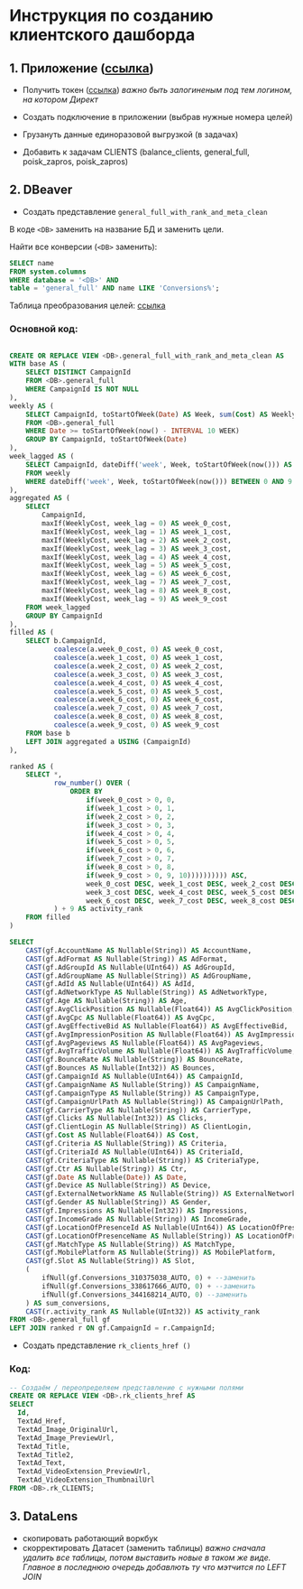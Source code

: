 # Инструкция по созданию клиентского дашборда

## 1. Приложение ([ссылка](http://77.91.122.214))

- Получить токен ([ссылка](https://oauth.yandex.ru/authorize?response_type=token&client_id=db0084b785964e89908f2b32e246f1de))
*важно быть залогиненым под тем логином, на котором Директ*

- Создать подключение в приложении (выбрав нужные номера целей)
- Грузануть данные единоразовой выгрузкой (в задачах)
- Добавить к задачам CLIENTS (balance_clients, general_full, poisk_zapros, poisk_zapros)

## 2. DBeaver

- Создать представление `general_full_with_rank_and_meta_clean`

В коде `<DB>` заменить на название БД и заменить цели.

Найти все конверсии (`<DB>` заменить):

```sql
SELECT name
FROM system.columns
WHERE database = '<DB>' AND
table = 'general_full' AND name LIKE 'Conversions%';
```

Таблица преобразования целей: [ссылка](https://docs.google.com/spreadsheets/d/1SvNoSatRwc5pO7gxRiU-9mfSsuGpwC3molNbAR7xlYA/edit?usp=sharing)

### Основной код:

```sql

CREATE OR REPLACE VIEW <DB>.general_full_with_rank_and_meta_clean AS
WITH base AS (
    SELECT DISTINCT CampaignId
    FROM <DB>.general_full
    WHERE CampaignId IS NOT NULL
),
weekly AS (
    SELECT CampaignId, toStartOfWeek(Date) AS Week, sum(Cost) AS WeeklyCost
    FROM <DB>.general_full
    WHERE Date >= toStartOfWeek(now() - INTERVAL 10 WEEK)
    GROUP BY CampaignId, toStartOfWeek(Date)
),
week_lagged AS (
    SELECT CampaignId, dateDiff('week', Week, toStartOfWeek(now())) AS week_lag, WeeklyCost
    FROM weekly
    WHERE dateDiff('week', Week, toStartOfWeek(now())) BETWEEN 0 AND 9
),
aggregated AS (
    SELECT
        CampaignId,
        maxIf(WeeklyCost, week_lag = 0) AS week_0_cost,
        maxIf(WeeklyCost, week_lag = 1) AS week_1_cost,
        maxIf(WeeklyCost, week_lag = 2) AS week_2_cost,
        maxIf(WeeklyCost, week_lag = 3) AS week_3_cost,
        maxIf(WeeklyCost, week_lag = 4) AS week_4_cost,
        maxIf(WeeklyCost, week_lag = 5) AS week_5_cost,
        maxIf(WeeklyCost, week_lag = 6) AS week_6_cost,
        maxIf(WeeklyCost, week_lag = 7) AS week_7_cost,
        maxIf(WeeklyCost, week_lag = 8) AS week_8_cost,
        maxIf(WeeklyCost, week_lag = 9) AS week_9_cost
    FROM week_lagged
    GROUP BY CampaignId
),
filled AS (
    SELECT b.CampaignId,
           coalesce(a.week_0_cost, 0) AS week_0_cost,
           coalesce(a.week_1_cost, 0) AS week_1_cost,
           coalesce(a.week_2_cost, 0) AS week_2_cost,
           coalesce(a.week_3_cost, 0) AS week_3_cost,
           coalesce(a.week_4_cost, 0) AS week_4_cost,
           coalesce(a.week_5_cost, 0) AS week_5_cost,
           coalesce(a.week_6_cost, 0) AS week_6_cost,
           coalesce(a.week_7_cost, 0) AS week_7_cost,
           coalesce(a.week_8_cost, 0) AS week_8_cost,
           coalesce(a.week_9_cost, 0) AS week_9_cost
    FROM base b
    LEFT JOIN aggregated a USING (CampaignId)
),

ranked AS (
    SELECT *,
           row_number() OVER (
               ORDER BY
                   if(week_0_cost > 0, 0,
                   if(week_1_cost > 0, 1,
                   if(week_2_cost > 0, 2,
                   if(week_3_cost > 0, 3,
                   if(week_4_cost > 0, 4,
                   if(week_5_cost > 0, 5,
                   if(week_6_cost > 0, 6,
                   if(week_7_cost > 0, 7,
                   if(week_8_cost > 0, 8,
                   if(week_9_cost > 0, 9, 10)))))))))) ASC,
                   week_0_cost DESC, week_1_cost DESC, week_2_cost DESC,
                   week_3_cost DESC, week_4_cost DESC, week_5_cost DESC,
                   week_6_cost DESC, week_7_cost DESC, week_8_cost DESC, week_9_cost DESC
           ) + 9 AS activity_rank
    FROM filled
)

SELECT
    CAST(gf.AccountName AS Nullable(String)) AS AccountName,
    CAST(gf.AdFormat AS Nullable(String)) AS AdFormat,
    CAST(gf.AdGroupId AS Nullable(UInt64)) AS AdGroupId,
    CAST(gf.AdGroupName AS Nullable(String)) AS AdGroupName,
    CAST(gf.AdId AS Nullable(UInt64)) AS AdId,
    CAST(gf.AdNetworkType AS Nullable(String)) AS AdNetworkType,
    CAST(gf.Age AS Nullable(String)) AS Age,
    CAST(gf.AvgClickPosition AS Nullable(Float64)) AS AvgClickPosition,
    CAST(gf.AvgCpc AS Nullable(Float64)) AS AvgCpc,
    CAST(gf.AvgEffectiveBid AS Nullable(Float64)) AS AvgEffectiveBid,
    CAST(gf.AvgImpressionPosition AS Nullable(Float64)) AS AvgImpressionPosition,
    CAST(gf.AvgPageviews AS Nullable(Float64)) AS AvgPageviews,
    CAST(gf.AvgTrafficVolume AS Nullable(Float64)) AS AvgTrafficVolume,
    CAST(gf.BounceRate AS Nullable(String)) AS BounceRate,
    CAST(gf.Bounces AS Nullable(Int32)) AS Bounces,
    CAST(gf.CampaignId AS Nullable(UInt64)) AS CampaignId,
    CAST(gf.CampaignName AS Nullable(String)) AS CampaignName,
    CAST(gf.CampaignType AS Nullable(String)) AS CampaignType,
    CAST(gf.CampaignUrlPath AS Nullable(String)) AS CampaignUrlPath,
    CAST(gf.CarrierType AS Nullable(String)) AS CarrierType,
    CAST(gf.Clicks AS Nullable(Int32)) AS Clicks,
    CAST(gf.ClientLogin AS Nullable(String)) AS ClientLogin,
    CAST(gf.Cost AS Nullable(Float64)) AS Cost,
    CAST(gf.Criteria AS Nullable(String)) AS Criteria,
    CAST(gf.CriteriaId AS Nullable(UInt64)) AS CriteriaId,
    CAST(gf.CriteriaType AS Nullable(String)) AS CriteriaType,
    CAST(gf.Ctr AS Nullable(String)) AS Ctr,
    CAST(gf.Date AS Nullable(Date)) AS Date,
    CAST(gf.Device AS Nullable(String)) AS Device,
    CAST(gf.ExternalNetworkName AS Nullable(String)) AS ExternalNetworkName,
    CAST(gf.Gender AS Nullable(String)) AS Gender,
    CAST(gf.Impressions AS Nullable(Int32)) AS Impressions,
    CAST(gf.IncomeGrade AS Nullable(String)) AS IncomeGrade,
    CAST(gf.LocationOfPresenceId AS Nullable(UInt64)) AS LocationOfPresenceId,
    CAST(gf.LocationOfPresenceName AS Nullable(String)) AS LocationOfPresenceName,
    CAST(gf.MatchType AS Nullable(String)) AS MatchType,
    CAST(gf.MobilePlatform AS Nullable(String)) AS MobilePlatform,
    CAST(gf.Slot AS Nullable(String)) AS Slot,
    (
        ifNull(gf.Conversions_310375038_AUTO, 0) + --заменить
        ifNull(gf.Conversions_338617666_AUTO, 0) + --заменить
        ifNull(gf.Conversions_344168214_AUTO, 0) --заменить
    ) AS sum_conversions,
    CAST(r.activity_rank AS Nullable(UInt32)) AS activity_rank
FROM <DB>.general_full gf
LEFT JOIN ranked r ON gf.CampaignId = r.CampaignId;
```

- Создать представление `rk_clients_href ()`

### Код:

```sql
-- Создаём / переопределяем представление с нужными полями
CREATE OR REPLACE VIEW <DB>.rk_clients_href AS
SELECT
  Id,
  TextAd_Href,
  TextAd_Image_OriginalUrl,
  TextAd_Image_PreviewUrl,
  TextAd_Title,
  TextAd_Title2,
  TextAd_Text,
  TextAd_VideoExtension_PreviewUrl,
  TextAd_VideoExtension_ThumbnailUrl
FROM <DB>.rk_CLIENTS;
```

## 3. DataLens

- скопировать работающий воркбук
- скорректировать Датасет (заменить таблицы)
  *важно сначала удалить все таблицы, потом выставить новые в таком же виде. Главное в последнюю очередь добавлють ту что мэтчится по LEFT JOIN*
  
